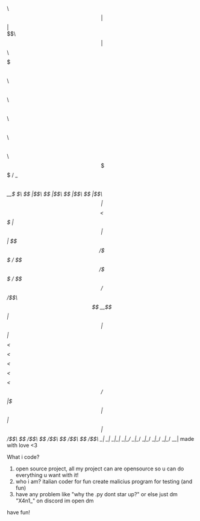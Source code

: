 $$\   $$\                                                                       
$$ |  $$ |                                                                      
\$$\ $$  | $$$$$$\  $$$$$$$\  $$\   $$\ $$\   $$\ $$\   $$\ $$\   $$\ $$\   $$\ 
 \$$$$  /  \____$$\ $$  __$$\ \$$\ $$  |\$$\ $$  |\$$\ $$  |\$$\ $$  |\$$\ $$  |
 $$  $$<   $$$$$$$ |$$ |  $$ | \$$$$  /  \$$$$  /  \$$$$  /  \$$$$  /  \$$$$  / 
$$  /\$$\ $$  __$$ |$$ |  $$ | $$  $$<   $$  $$<   $$  $$<   $$  $$<   $$  $$<  
$$ /  $$ |\$$$$$$$ |$$ |  $$ |$$  /\$$\ $$  /\$$\ $$  /\$$\ $$  /\$$\ $$  /\$$\ 
\__|  \__| \_______|\__|  \__|\__/  \__|\__/  \__|\__/  \__|\__/  \__|\__/  \__| made with love <3
                                                                                
                                                                                
What i code?
1) open source project, all my project can are opensource so u can do everything u want with it!
2) who i am? italian coder for fun create malicius program for testing (and fun)
3) have any problem like "why the .py dont star up?" or else just dm "X4n1_" on discord im open dm 

have fun!
